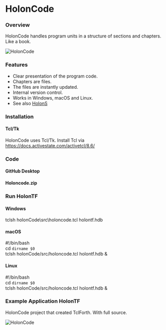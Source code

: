 # HolonCode

### Overview
HolonCode handles program units in a structure of sections and chapters. 
Like a book. 

![HolonCode](https://www.holonforth.com/images/holoncode.jpg)

### Features
* Clear presentation of the program code.
* Chapters are files. 
* The files are instantly updated.
* Internal version control.
* Works in Windows, macOS and Linux.
* See also [HolonS](https://www.holonforth.com/holons.html)


### Installation

#### Tcl/Tk
HolonCode uses Tcl/Tk. Install Tcl via https://docs.activestate.com/activetcl/8.6/

### Code

#### GitHub Desktop

#### Holoncode.zip

### Run HolonTF

#### Windows
tclsh holonCode\src\holoncode.tcl holontf.hdb

#### macOS
#!/bin/bash<br>cd `dirname $0` <br>tclsh holonCode/src/holoncode.tcl holontf.hdb &

#### Linux
#!/bin/bash<br>cd `dirname $0` <br>tclsh holonCode/src/holoncode.tcl holontf.hdb &


### Example Application HolonTF
HolonCode project that created TclForth.
With full source.


![HolonCode](https://www.holonforth.com/images/holontf.jpg)




